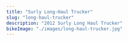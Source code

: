 ```yaml
---
title: "Surly Long-Haul Trucker"
slug: "long-haul-trucker"
description: "2012 Surly Long Haul Trucker"
bikeImage: "./images/long-haul-trucker.jpg"
---
```

